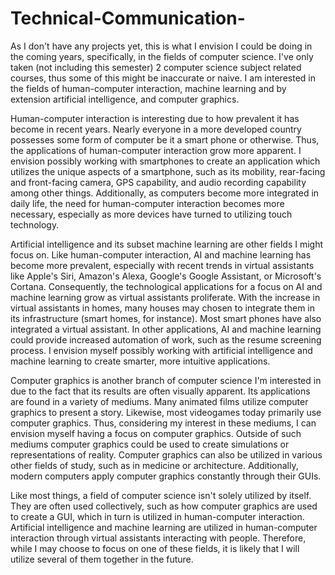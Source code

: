 # Technical-Communication-
As I don't have any projects yet, this is what I envision I could be doing in the coming years, specifically, in the fields of computer science. I've only taken (not including this semester) 2 computer science subject related courses, thus some of this might be inaccurate or naive.
I am interested in the fields of human-computer interaction, machine learning and by extension artificial intelligence, and computer graphics.

Human-computer interaction is interesting due to how prevalent it has become in recent years. Nearly everyone in a more developed country possesses some form of computer be it a smart phone or otherwise. Thus, the applications of human-computer interaction grow more apparent. I envision possibly working with smartphones to create an application which utilizes the unique aspects of a smartphone, such as its mobility, rear-facing and front-facing camera, GPS capability, and audio recording capability among other things. Additionally, as computers become more integrated in daily life, the need for human-computer interaction becomes more necessary, especially as more devices have turned to utilizing touch technology.

Artificial intelligence and its subset machine learning are other fields I might focus on. Like human-computer interaction, AI and machine learning has become more prevalent, especially with recent trends in virtual assistants like Apple's Siri, Amazon's Alexa, Google's Google Assistant, or Microsoft's Cortana. Consequently, the technological applications for a focus on AI and machine learning grow as virtual assistants proliferate. With the increase in virtual assistants in homes, many houses may chosen to integrate them in its infrastructure (smart homes, for instance). Most smart phones have also integrated a virtual assistant. In other applications, AI and machine learning could provide increased automation of work, such as the resume screening process. I envision myself possibly working with artificial intelligence and machine learning to create smarter, more intuitive applications.

Computer graphics is another branch of computer science I'm interested in due to the fact that its results are often visually apparent. Its applications are found in a variety of mediums. Many animated films utilize computer graphics to present a story. Likewise, most videogames today primarily use computer graphics. Thus, considering my interest in these mediums, I can envision myself having a focus on computer graphics. Outside of such mediums computer graphics could be used to create simulations or representations of reality. Computer graphics can also be utilized in various other fields of study, such as in medicine or architecture. Additionally, modern computers apply computer graphics constantly through their GUIs. 

Like most things, a field of computer science isn't solely utilized by itself. They are often used collectively, such as how computer graphics are used to create a GUI, which in turn is utilized in human-computer interaction. Artificial intelligence and machine learning are utilized in human-computer interaction through virtual assistants interacting with people. Therefore, while I may choose to focus on one of these fields, it is likely that I will utilize several of them together in the future.
